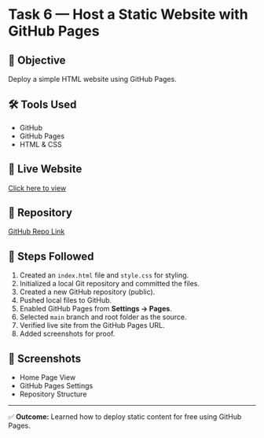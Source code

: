 # Task 6 — Host a Static Website with GitHub Pages

## 📌 Objective
Deploy a simple HTML website using GitHub Pages.

## 🛠 Tools Used
- GitHub
- GitHub Pages
- HTML & CSS

## 🔗 Live Website
[Click here to view](https://<your-username>.github.io/<repo-name>/)

## 📂 Repository
[GitHub Repo Link](https://github.com/<your-username>/<repo-name>)

## 🚀 Steps Followed
1. Created an `index.html` file and `style.css` for styling.
2. Initialized a local Git repository and committed the files.
3. Created a new GitHub repository (public).
4. Pushed local files to GitHub.
5. Enabled GitHub Pages from **Settings → Pages**.
6. Selected `main` branch and root folder as the source.
7. Verified live site from the GitHub Pages URL.
8. Added screenshots for proof.

## 📸 Screenshots
- Home Page View
- GitHub Pages Settings
- Repository Structure

---

✅ **Outcome:** Learned how to deploy static content for free using GitHub Pages.

